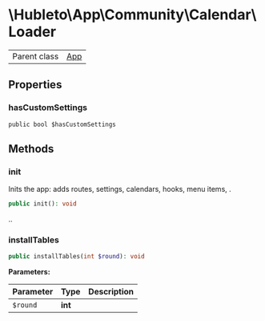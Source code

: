 
# \Hubleto\App\Community\Calendar\Loader
<table class='table-default dense'>
<tr><td>Parent class</td><td><a href="../../../Framework/App">App</a></td></tr></table>


## Properties

### hasCustomSettings

`public bool $hasCustomSettings`


## Methods

### init

Inits the app: adds routes, settings, calendars, hooks, menu items, .

```php
public init(): void
```

..


### installTables

```php
public installTables(int $round): void
```

**Parameters:**

| Parameter | Type    | Description |
|-----------|---------|-------------|
| `$round`  | **int** |             |

